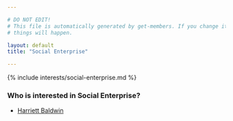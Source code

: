```yaml
---

# DO NOT EDIT!
# This file is automatically generated by get-members. If you change it, bad
# things will happen.

layout: default
title: "Social Enterprise"

---
```


{% include interests/social-enterprise.md %}

### Who is interested in Social Enterprise?


* [Harriett Baldwin](/members/harriett-baldwin.html)
